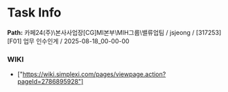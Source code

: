 # Task Info

**Path:** 카페24(주)\본사사업장\[CG]MI본부\MIH그룹\밸류업팀 / jsjeong / [317253] [F01] 업무 인수인게 / 2025-08-18_00-00-00

### WIKI
- ["https://wiki.simplexi.com/pages/viewpage.action?pageId=2786895928"]

